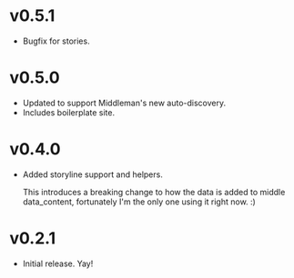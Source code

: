 # v0.5.1
- Bugfix for stories.

# v0.5.0
- Updated to support Middleman's new auto-discovery.
- Includes boilerplate site.

# v0.4.0
- Added storyline support and helpers.

  This introduces a breaking change to how the data is added to middle data_content, fortunately I'm the only one using it right now. :)

# v0.2.1
- Initial release. Yay!